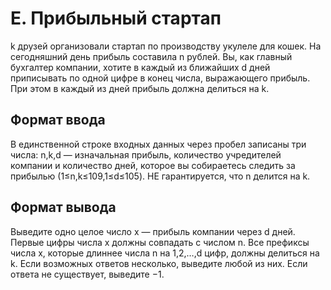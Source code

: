 #  E. Прибыльный стартап

k  друзей организовали стартап по производству укулеле для кошек. На сегодняшний день прибыль составила  n  рублей. Вы, как главный бухгалтер компании, хотите в каждый из ближайших  d  дней приписывать по одной цифре в конец числа, выражающего прибыль. При этом в каждый из дней прибыль должна делиться на  k.

## Формат ввода

В единственной строке входных данных через пробел записаны три числа:  n,k,d  — изначальная прибыль, количество учредителей компании и количество дней, которое вы собираетесь следить за прибылью  (1≤n,k≤109,1≤d≤105).  НЕ  гарантируется, что  n  делится на  k.

## Формат вывода

Выведите одно целое число  x — прибыль компании через  d  дней. Первые цифры числа  x  должны совпадать с числом  n. Все префиксы числа  x, которые длиннее числа  n  на  1,2,…,d  цифр, должны делиться на  k. Если возможных ответов несколько, выведите любой из них. Если ответа не существует, выведите  −1.
